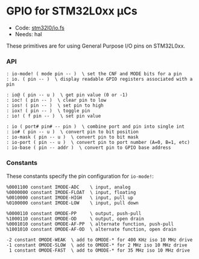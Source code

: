 # GPIO for STM32L0xx µCs

[code]: stm32l0/io.fs (hal)
* Code: <a href="https://github.com/jeelabs/embello/tree/master/explore/1608-forth/flib/stm32l0/io.fs">stm32l0/io.fs</a>
* Needs: hal

These primitives are for using General Purpose I/O pins on STM32L0xx.

### API

[defs]: <> (io-mode! io.)
```
: io-mode! ( mode pin -- )  \ set the CNF and MODE bits for a pin
: io. ( pin -- )  \ display readable GPIO registers associated with a pin
```

[defs]: <> (io@ ioc! ios! iox! io!)
```
: io@ ( pin -- u )  \ get pin value (0 or -1)
: ioc! ( pin -- )  \ clear pin to low
: ios! ( pin -- )  \ set pin to high
: iox! ( pin -- )  \ toggle pin
: io! ( f pin -- )  \ set pin value
```

[defs]: <> (io io# io-mask io-port io-base)
```
: io ( port# pin# -- pin )  \ combine port and pin into single int
: io# ( pin -- u )  \ convert pin to bit position
: io-mask ( pin -- u )  \ convert pin to bit mask
: io-port ( pin -- u )  \ convert pin to port number (A=0, B=1, etc)
: io-base ( pin -- addr )  \ convert pin to GPIO base address
```

### Constants

These constants specify the pin configuration for `io-mode!`:

[defs]: <> (IMODE-ADC IMODE-FLOAT IMODE-HIGH IMODE-LOW)
```
%0001100 constant IMODE-ADC    \ input, analog
%0000000 constant IMODE-FLOAT  \ input, floating
%0010000 constant IMODE-HIGH   \ input, pull up
%0100000 constant IMODE-LOW    \ input, pull down
```

[defs]: <> (OMODE-PP OMODE-OD OMODE-AF-PP OMODE-AF-OD)
```
%0000110 constant OMODE-PP     \ output, push-pull
%1000110 constant OMODE-OD     \ output, open drain
%0001010 constant OMODE-AF-PP  \ alternate function, push-pull
%1001010 constant OMODE-AF-OD  \ alternate function, open drain
```

[defs]: <> (OMODE-WEAK OMODE-SLOW OMODE-FAST)
```
-2 constant OMODE-WEAK  \ add to OMODE-* for 400 KHz iso 10 MHz drive
-1 constant OMODE-SLOW  \ add to OMODE-* for 2 MHz iso 10 MHz drive
 1 constant OMODE-FAST  \ add to OMODE-* for 35 MHz iso 10 MHz drive
```
